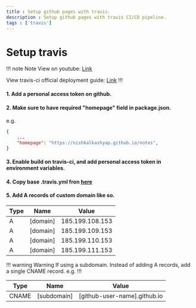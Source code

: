 ```yaml
---
title : Setup github pages with travis.
description : Setup github pages with travis CI/CD pipeline.
tags : ['travis']
---
```


# Setup travis

!!! note Note
View on youtube: [Link](https://www.youtube.com/watch?v=SKXkC4SqtRk)

View travis-ci official deployment guide: [Link](https://docs.travis-ci.com/user/deployment/pages/)
!!!

#### 1. Add a personal access token on github.

#### 2. Make sure to have required "homepage" field in package.json.
e.g.
```json
{
    ...
    "homepage": "https://nishkalkashyap.github.io/notes",
}
```

#### 3. Enable build on travis-ci, and add personal access token in environment variables.

#### 4. Copy base .travis.yml fron [here](/config-files/travis-github-pages.md)

#### 5. Add A records of custom domain like so.

| Type | Name        | Value           |
| ---- | ----------- | --------------- |
| A    | [domain] | 185.199.108.153 |
| A    | [domain] | 185.199.109.153 |
| A    | [domain] | 185.199.110.153 |
| A    | [domain] | 185.199.111.153 |

!!! warning Warning
If using a subdomain. Instead of adding A records, add a single CNAME record. e.g.
!!!

| Type  | Name        | Value                        |
| ----- | ----------- | ---------------------------- |
| CNAME | [subdomain] | [github-user-name].github.io |
